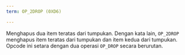 ```yaml
---
term: OP_2DROP (0XD6)

---
```

Menghapus dua item teratas dari tumpukan. Dengan kata lain, `OP_2DROP` menghapus item teratas dari tumpukan dan item kedua dari tumpukan. Opcode ini setara dengan dua operasi `OP_DROP` secara berurutan.